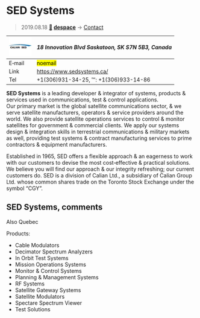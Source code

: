 # SED Systems
> 2019.08.18 **[🚀](../index/index.md) [despace](index.md)** → [Contact](contact.md)

|[![](f/contact/s/sed_systems_logo1_thumb.jpg)](f/contact/s/sed_systems_logo1.png)|*18 Innovation Blvd Saskatoon, SK S7N 5B3, Canada*|
|:--|:--|
|E‑mail|<mark>noemail</mark>|
|Link|<https://www.sedsystems.ca/>|
|Tel|+1(306)931-34-25, ℻: +1(306)933-14-86|

**SED Systems** is a leading developer & integrator of systems, products & services used in communications, test & control applications.  
Our primary market is the global satellite communications sector, & we serve satellite manufacturers, operators & service providers around the world. We also provide satellite operations services to control & monitor satellites for government & commercial clients. We apply our systems design & integration skills in terrestrial communications & military markets as well, providing test systems & contract manufacturing services to prime contractors & equipment manufacturers.  

Established in 1965, SED offers a flexible approach & an eagerness to work with our customers to devise the most cost‑effective & practical solutions. We believe you will find our approach & our integrity refreshing; our current customers do. SED is a division of Calian Ltd., a subsidiary of Calian Group Ltd. whose common shares trade on the Toronto Stock Exchange under the symbol “CGY”.


<p style="page-break-after:always"> </p>

## SED Systems, comments
Also Quebec

Products:

   - Cable Modulators
   - Decimator Spectrum Analyzers
   - In Orbit Test Systems
   - Mission Operations Systems
   - Monitor & Control Systems
   - Planning & Management Systems
   - RF Systems
   - Satellite Gateway Systems
   - Satellite Modulators
   - Spectare Spectrum Viewer
   - Test Solutions
